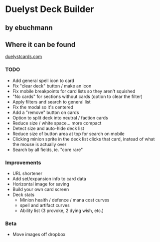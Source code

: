 # Duelyst Deck Builder
## by ebuchmann

## Where it can be found
[duelystcards.com](http://duelystcards.com/)

### TODO
- Add general spell icon to card
- Fix "clear deck" button / make an icon
- Fix mobile breakpoints for card lists so they aren't squished
- "No cards" for sections without cards (option to clear the filter)
- Apply filters and search to general list
- Fix the modal so it's centered
- Add a "remove" button on cards
- Option to split deck into neutral / faction cards
- Reduce size / white space... more compact
- Detect size and auto-hide deck list
- Reduce size of button area at top for search on mobile
- Clicking minion sprite in the deck list clicks that card, instead of what the mouse is actually over
- Search by all fields, ie. "core rare"

### Improvements
- URL shortener
- Add set/expansion info to card data
- Horizontal image for saving
- Build your own card screen
- Deck stats
  - Minion health / defence / mana cost curves
  - spell and artifact curves
  - Ability list (3 provoke, 2 dying wish, etc.)

### Beta
- Move images off dropbox
